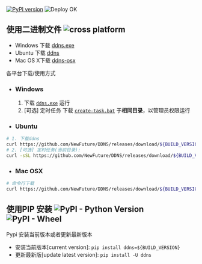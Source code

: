 [![PyPI version](https://img.shields.io/badge/DDNS-${BUILD_VERSION}-1abc9c.svg?style=social)](https://pypi.org/project/ddns/${BUILD_VERSION}/) ![Deploy OK](https://img.shields.io/badge/release-success-brightgreen.svg?style=flat-square)

## 使用二进制文件 ![cross platform](https://img.shields.io/badge/platform-windows_%7C%20linux_%7C%20osx-success.svg?style=flat-square)

* Windows 下载 [ddns.exe](https://github.com/NewFuture/DDNS/releases/download/${BUILD_VERSION}/ddns.exe)
* Ubuntu 下载 [ddns](https://github.com/NewFuture/DDNS/releases/download/${BUILD_VERSION}/ddns)
* Mac OS X下载 [ddns-osx](https://github.com/NewFuture/DDNS/releases/download/${BUILD_VERSION}/ddns-osx)

各平台下载/使用方式

* ### Windows
    1. 下载 [`ddns.exe`](https://github.com/NewFuture/DDNS/releases/download/${BUILD_VERSION}/ddns.exe) 运行
    2. [可选] 定时任务 下载 [`create-task.bat`](https://github.com/NewFuture/DDNS/releases/download/${BUILD_VERSION}/create-task.bat) 于**相同目录**，以管理员权限运行
* ### Ubuntu
```bash
# 1. 下载ddns 
curl https://github.com/NewFuture/DDNS/releases/download/${BUILD_VERSION}/ddns -#SLo ddns && chmod +x ddns
# 2. [可选] 定时任务(当前目录): 
curl -sSL https://github.com/NewFuture/DDNS/releases/download/${BUILD_VERSION}/create-task.sh | bash
```
* ### Mac OSX
```sh
# 命令行下载
curl https://github.com/NewFuture/DDNS/releases/download/${BUILD_VERSION}/ddns-osx -#SLo ddns && chmod +x ddns
```

## 使用PIP 安装 ![PyPI - Python Version](https://img.shields.io/pypi/pyversions/ddns.svg?style=flat-square) ![PyPI - Wheel](https://img.shields.io/pypi/wheel/ddns.svg?style=flat-square)

Pypi 安装当前版本或者更新最新版本

* 安装当前版本[current version]: `pip install ddns=${BUILD_VERSION}`
* 更新最新版[update latest version]: `pip install -U ddns`